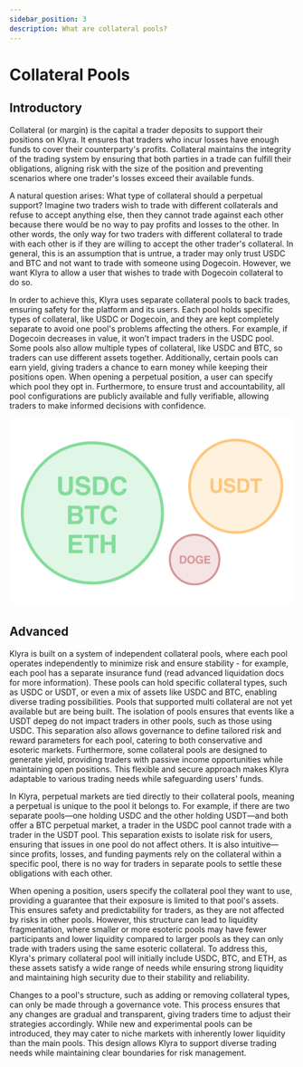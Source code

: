 ```yaml
---
sidebar_position: 3
description: What are collateral pools?
---
```


# Collateral Pools

## Introductory
Collateral (or margin) is the capital a trader deposits to support their positions on Klyra. It ensures that traders who incur losses have enough funds to cover their counterparty's profits. Collateral maintains the integrity of the trading system by ensuring that both parties in a trade can fulfill their obligations, aligning risk with the size of the position and preventing scenarios where one trader's losses exceed their available funds.

A natural question arises: What type of collateral should a perpetual support? Imagine two traders wish to trade with different collaterals and refuse to accept anything else, then they cannot trade against each other because there would be no way to pay profits and losses to the other. In other words, the only way for two traders with different collateral to trade with each other is if they are willing to accept the other trader's collateral. In general, this is an assumption that is untrue, a trader may only trust USDC and BTC and not want to trade with someone using Dogecoin. However, we want Klyra to allow a user that wishes to trade with Dogecoin collateral to do so. 

In order to achieve this, Klyra uses separate collateral pools to back trades, ensuring safety for the platform and its users. Each pool holds specific types of collateral, like USDC or Dogecoin, and they are kept completely separate to avoid one pool's problems affecting the others. For example, if Dogecoin decreases in value, it won’t impact traders in the USDC pool. Some pools also allow multiple types of collateral, like USDC and BTC, so traders can use different assets together. Additionally, certain pools can earn yield, giving traders a chance to earn money while keeping their positions open. When opening a perpetual position, a user can specify which pool they opt in. Furthermore, to ensure trust and accountability, all pool configurations are publicly available and fully verifiable, allowing traders to make informed decisions with confidence.

<div style={{ display: 'flex', justifyContent: 'center' }}>

![Collateral pools img](../../static/img/collateral.png)

</div>

## Advanced
Klyra is built on a system of independent collateral pools, where each pool operates independently to minimize risk and ensure stability - for example, each pool has a separate insurance fund (read advanced liquidation docs for more information). These pools can hold specific collateral types, such as USDC or USDT, or even a mix of assets like USDC and BTC, enabling diverse trading possibilities. Pools that supported multi collateral are not yet available but are being built. The isolation of pools ensures that events like a USDT depeg do not impact traders in other pools, such as those using USDC. This separation also allows governance to define tailored risk and reward parameters for each pool, catering to both conservative and esoteric markets. Furthermore, some collateral pools are designed to generate yield, providing traders with passive income opportunities while maintaining open positions. This flexible and secure approach makes Klyra adaptable to various trading needs while safeguarding users' funds.

In Klyra, perpetual markets are tied directly to their collateral pools, meaning a perpetual is unique to the pool it belongs to. For example, if there are two separate pools—one holding USDC and the other holding USDT—and both offer a BTC perpetual market, a trader in the USDC pool cannot trade with a trader in the USDT pool. This separation exists to isolate risk for users, ensuring that issues in one pool do not affect others. It is also intuitive—since profits, losses, and funding payments rely on the collateral within a specific pool, there is no way for traders in separate pools to settle these obligations with each other.

When opening a position, users specify the collateral pool they want to use, providing a guarantee that their exposure is limited to that pool's assets. This ensures safety and predictability for traders, as they are not affected by risks in other pools. However, this structure can lead to liquidity fragmentation, where smaller or more esoteric pools may have fewer participants and lower liquidity compared to larger pools as they can only trade with traders using the same esoteric collateral. To address this, Klyra's primary collateral pool will initially include USDC, BTC, and ETH, as these assets satisfy a wide range of needs while ensuring strong liquidity and maintaining high security due to their stability and reliability.

Changes to a pool's structure, such as adding or removing collateral types, can only be made through a governance vote. This process ensures that any changes are gradual and transparent, giving traders time to adjust their strategies accordingly. While new and experimental pools can be introduced, they may cater to niche markets with inherently lower liquidity than the main pools. This design allows Klyra to support diverse trading needs while maintaining clear boundaries for risk management.


